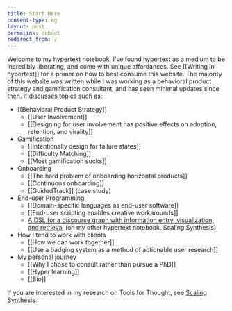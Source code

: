 ```yaml
---
title: Start Here
content-type: eg
layout: post
permalink: /about
redirect_from: /
---
```


Welcome to my hypertext notebook. I've found hypertext as a medium to be incredibly liberating, and come with unique affordances. See [[Writing in hypertext]] for a primer on how to best consume this website. The majority of this website was written while I was working as a behavioral product strategy and gamification consultant, and has seen minimal updates since then. It discusses topics such as:

- [[Behavioral Product Strategy]]
  - [[User Involvement]]
  - [[Designing for user involvement has positive effects on adoption, retention, and virality]]
- Gamification
  - [[Intentionally design for failure states]]
  - [[Difficulty Matching]]
  - [[Most gamification sucks]]
- Onboarding
  - [[The hard problem of onboarding horizontal products]]
  - [[Continuous onboarding]]
  - [[GuidedTrack]] (case study)
- End-user Programming
  - [[Domain-specific languages as end-user software]]
  - [[End-user scripting enables creative workarounds]]
  - [A DSL for a discourse graph with information entry, visualization, and retrieval](https://scalingsynthesis.com/I-A-DSL-for-a-discourse-graph-with-information-entry-visualization-and-retrieval/) (on my other hypertext notebook, Scaling Synthesis)
- How I tend to work with clients
  - [[How we can work together]]
  - [[Use a badging system as a method of actionable user research]]
- My personal journey
  - [[Why I chose to consult rather than pursue a PhD]]
  - [[Hyper learning]]
  - [[Bio]]

If you are interested in my research on Tools for Thought, see [Scaling Synthesis](https://scalingsynthesis.com).

